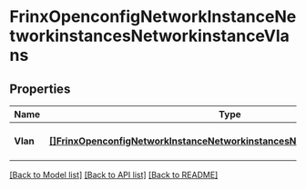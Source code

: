 # FrinxOpenconfigNetworkInstanceNetworkinstancesNetworkinstanceVlans

## Properties
Name | Type | Description | Notes
------------ | ------------- | ------------- | -------------
**Vlan** | [**[]FrinxOpenconfigNetworkInstanceNetworkinstancesNetworkinstanceVlansVlan**](frinx.openconfig.network.instance.networkinstances.networkinstance.vlans.Vlan.md) | Optional[Configured VLANs keyed by id] REF:Optional.empty | [optional] [default to null]

[[Back to Model list]](../README.md#documentation-for-models) [[Back to API list]](../README.md#documentation-for-api-endpoints) [[Back to README]](../README.md)


